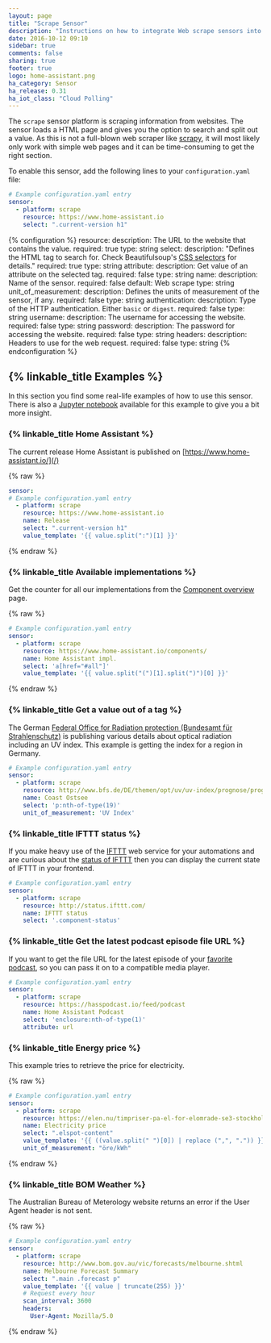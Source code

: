 ```yaml
---
layout: page
title: "Scrape Sensor"
description: "Instructions on how to integrate Web scrape sensors into Home Assistant."
date: 2016-10-12 09:10
sidebar: true
comments: false
sharing: true
footer: true
logo: home-assistant.png
ha_category: Sensor
ha_release: 0.31
ha_iot_class: "Cloud Polling"
---
```



The `scrape` sensor platform is scraping information from websites. The sensor loads a HTML page and gives you the option to search and split out a value. As this is not a full-blown web scraper like [scrapy](https://scrapy.org/), it will most likely only work with simple web pages and it can be time-consuming to get the right section.

To enable this sensor, add the following lines to your `configuration.yaml` file:

```yaml
# Example configuration.yaml entry
sensor:
  - platform: scrape
    resource: https://www.home-assistant.io
    select: ".current-version h1"
```

{% configuration %}
resource:
  description: The URL to the website that contains the value.
  required: true
  type: string
select:
  description: "Defines the HTML tag to search for. Check Beautifulsoup's [CSS selectors](https://www.crummy.com/software/BeautifulSoup/bs4/doc/#css-selectors) for details."
  required: true
  type: string
attribute:
  description: Get value of an attribute on the selected tag.
  required: false
  type: string
name:
  description: Name of the sensor.
  required: false
  default: Web scrape
  type: string
unit_of_measurement:
  description: Defines the units of measurement of the sensor, if any.
  required: false
  type: string
authentication:
  description: Type of the HTTP authentication. Either `basic` or `digest`.
  required: false
  type: string
username:
  description: The username for accessing the website.
  required: false
  type: string
password:
  description: The password for accessing the website.
  required: false
  type: string
headers:
  description: Headers to use for the web request.
  required: false
  type: string
{% endconfiguration %}

## {% linkable_title Examples %}

In this section you find some real-life examples of how to use this sensor. There is also a [Jupyter notebook](https://nbviewer.jupyter.org/github/home-assistant/home-assistant-notebooks/blob/master/other/web-scraping.ipynb) available for this example to give you a bit more insight.

### {% linkable_title Home Assistant %}

The current release Home Assistant is published on [https://www.home-assistant.io/](/)

{% raw %}
```yaml
sensor:
# Example configuration.yaml entry
  - platform: scrape
    resource: https://www.home-assistant.io
    name: Release
    select: ".current-version h1"
    value_template: '{{ value.split(":")[1] }}'
```
{% endraw %}

### {% linkable_title Available implementations %}

Get the counter for all our implementations from the [Component overview](/components/) page.

{% raw %}
```yaml
# Example configuration.yaml entry
sensor:
  - platform: scrape
    resource: https://www.home-assistant.io/components/
    name: Home Assistant impl.
    select: 'a[href="#all"]'
    value_template: '{{ value.split("(")[1].split(")")[0] }}'
```
{% endraw %}

### {% linkable_title Get a value out of a tag %}

The German [Federal Office for Radiation protection (Bundesamt für Strahlenschutz)](http://www.bfs.de/) is publishing various details about optical radiation including an UV index. This example is getting the index for a region in Germany.

```yaml
# Example configuration.yaml entry
sensor:
  - platform: scrape
    resource: http://www.bfs.de/DE/themen/opt/uv/uv-index/prognose/prognose_node.html
    name: Coast Ostsee
    select: 'p:nth-of-type(19)'
    unit_of_measurement: 'UV Index'
```

### {% linkable_title IFTTT status %}

If you make heavy use of the [IFTTT](/components/ifttt/) web service for your automations and are curious about the [status of IFTTT](http://status.ifttt.com/) then you can display the current state of IFTTT in your frontend.

```yaml
# Example configuration.yaml entry
sensor:
  - platform: scrape
    resource: http://status.ifttt.com/
    name: IFTTT status
    select: '.component-status'
```

### {% linkable_title Get the latest podcast episode file URL %}

If you want to get the file URL for the latest episode of your [favorite podcast](https://hasspodcast.io/), so you can pass it on to a compatible media player.

```yaml
# Example configuration.yaml entry
sensor:
  - platform: scrape
    resource: https://hasspodcast.io/feed/podcast
    name: Home Assistant Podcast
    select: 'enclosure:nth-of-type(1)'
    attribute: url
```

### {% linkable_title Energy price %}

This example tries to retrieve the price for electricity.

{% raw %}
```yaml
# Example configuration.yaml entry
sensor:
  - platform: scrape
    resource: https://elen.nu/timpriser-pa-el-for-elomrade-se3-stockholm/
    name: Electricity price
    select: ".elspot-content"
    value_template: '{{ ((value.split(" ")[0]) | replace (",", ".")) }}'
    unit_of_measurement: "öre/kWh"
```
{% endraw %}

### {% linkable_title BOM Weather %}

The Australian Bureau of Meterology website returns an error if the User Agent header is not sent.

{% raw %}
```yaml
# Example configuration.yaml entry
sensor:
  - platform: scrape
    resource: http://www.bom.gov.au/vic/forecasts/melbourne.shtml
    name: Melbourne Forecast Summary
    select: ".main .forecast p"
    value_template: '{{ value | truncate(255) }}'
    # Request every hour
    scan_interval: 3600
    headers:
      User-Agent: Mozilla/5.0
```
{% endraw %}
